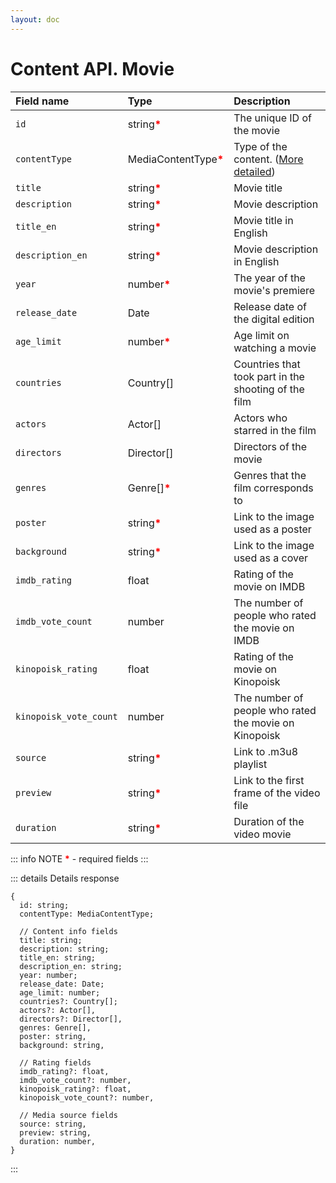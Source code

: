 ```yaml
---
layout: doc
---
```



# Content API. Movie

| Field name                 | Type                                       | Description                                                                    |
|:---------------------------|:-------------------------------------------|:-------------------------------------------------------------------------------|
| ```id```                   | string<b style="color:red">*</b>           | The unique ID of the movie                                                     |
| ```contentType```          | MediaContentType<b style="color:red">*</b> | Type of the content. ([More detailed](/backend/api/content-api/content-types)) |
| ```title```                | string<b style="color:red">*</b>           | Movie title                                                                    |
| ```description```          | string<b style="color:red">*</b>           | Movie description                                                              |         
| ```title_en```             | string<b style="color:red">*</b>           | Movie title in English                                                         |
| ```description_en```       | string<b style="color:red">*</b>           | Movie description in English                                                   |
| ```year```                 | number<b style="color:red">*</b>           | The year of the movie's premiere                                               |
| ```release_date```         | Date                                       | Release date of the digital edition                                            |
| ```age_limit```            | number<b style="color:red">*</b>           | Age limit on watching a movie                                                  |
| ```countries```            | Country[]                                  | Countries that took part in the shooting of the film                           |
| ```actors```               | Actor[]                                    | Actors who starred in the film                                                 |
| ```directors```            | Director[]                                 | Directors of the movie                                                         |
| ```genres```               | Genre[]<b style="color:red">*</b>          | Genres that the film corresponds to                                            |
| ```poster```               | string<b style="color:red">*</b>           | Link to the image used as a poster                                             |
| ```background```           | string<b style="color:red">*</b>           | Link to the image used as a cover                                              |
| ```imdb_rating```          | float                                      | Rating of the movie on IMDB                                                    |
| ```imdb_vote_count```      | number                                     | The number of people who rated the movie on IMDB                               |
| ```kinopoisk_rating```     | float                                      | Rating of the movie on Kinopoisk                                               |
| ```kinopoisk_vote_count``` | number                                     | The number of people who rated the movie on Kinopoisk                          |
| ```source```               | string<b style="color:red">*</b>           | Link to .m3u8 playlist                                                         |
| ```preview```              | string<b style="color:red">*</b>           | Link to the first frame of the video file                                      |
| ```duration```             | string<b style="color:red">*</b>           | Duration of the video movie                                                    |


::: info NOTE
<b style="color:red">*</b> - required fields
:::

::: details Details response
```
{
  id: string;
  contentType: MediaContentType;
  
  // Content info fields
  title: string;
  description: string;
  title_en: string;
  description_en: string;
  year: number;
  release_date: Date;
  age_limit: number;
  countries?: Country[];
  actors?: Actor[],
  directors?: Director[],
  genres: Genre[],
  poster: string,
  background: string,
  
  // Rating fields
  imdb_rating?: float,
  imdb_vote_count?: number,
  kinopoisk_rating?: float,
  kinopoisk_vote_count?: number,
  
  // Media source fields
  source: string,
  preview: string,
  duration: number,
}
```
::: 
